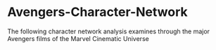 # Avengers-Character-Network
The following character network analysis examines through the major Avengers films of the Marvel Cinematic Universe
